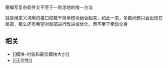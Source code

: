 要编写复杂软件又不至于一败涂地的唯一方法

就是用定义清晰的接口把若干简单模块组合起来，如此一来，多数问题只会出现在局部，那么还有希望对局部进行改进或优化，而不至于牵动全身


## 相关
- [[模块-封装和最佳模块大小]]
- [[正交性]]